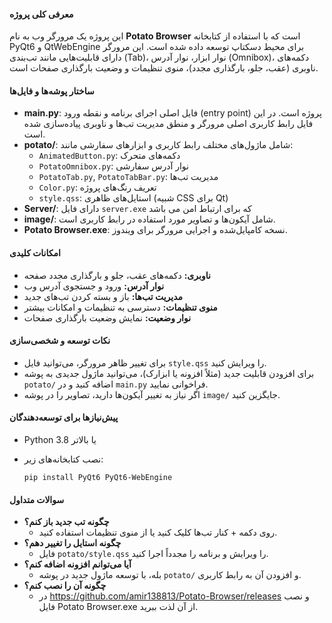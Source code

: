 #### معرفی کلی پروژه

این پروژه یک مرورگر وب به نام **Potato Browser** است که با استفاده از کتابخانه PyQt6 و QtWebEngine برای محیط دسکتاپ توسعه داده شده است. این مرورگر دارای قابلیت‌هایی مانند تب‌بندی (Tab)، نوار ابزار، نوار آدرس (Omnibox)، دکمه‌های ناوبری (عقب، جلو، بارگذاری مجدد)، منوی تنظیمات و وضعیت بارگذاری صفحات است.

#### ساختار پوشه‌ها و فایل‌ها

- **main.py**: فایل اصلی اجرای برنامه و نقطه ورود (entry point) پروژه است. در این فایل رابط کاربری اصلی مرورگر و منطق مدیریت تب‌ها و ناوبری پیاده‌سازی شده است.
- **potato/**: شامل ماژول‌های مختلف رابط کاربری و ابزارهای سفارشی مانند:
  - `AnimatedButton.py`: دکمه‌های متحرک
  - `PotatoOmnibox.py`: نوار آدرس سفارشی
  - `PotatoTab.py`, `PotatoTabBar.py`: مدیریت تب‌ها
  - `Color.py`: تعریف رنگ‌های پروژه
  - `style.qss`: استایل‌های ظاهری (شبیه CSS برای Qt)
- **Server/**: دارای فایل `server.exe` که برای ارتباط امن می باشد
- **image/**: شامل آیکون‌ها و تصاویر مورد استفاده در رابط کاربری است.
- **Potato Browser.exe**: نسخه کامپایل‌شده و اجرایی مرورگر برای ویندوز.

#### امکانات کلیدی

- **ناوبری:** دکمه‌های عقب، جلو و بارگذاری مجدد صفحه
- **نوار آدرس:** ورود و جستجوی آدرس وب
- **مدیریت تب‌ها:** باز و بسته کردن تب‌های جدید
- **منوی تنظیمات:** دسترسی به تنظیمات و امکانات بیشتر
- **نوار وضعیت:** نمایش وضعیت بارگذاری صفحات

#### نکات توسعه و شخصی‌سازی

- برای تغییر ظاهر مرورگر، می‌توانید فایل `style.qss` را ویرایش کنید.
- برای افزودن قابلیت جدید (مثلاً افزونه یا ابزارک)، می‌توانید ماژول جدیدی به پوشه `potato/` اضافه کنید و در `main.py` فراخوانی نمایید.
- اگر نیاز به تغییر آیکون‌ها دارید، تصاویر را در پوشه `image/` جایگزین کنید.

#### پیش‌نیازها برای توسعه‌دهندگان

- Python 3.8 یا بالاتر
- نصب کتابخانه‌های زیر:

  ```
  pip install PyQt6 PyQt6-WebEngine
  ```

#### سوالات متداول

- **چگونه تب جدید باز کنم؟**
  - روی دکمه + کنار تب‌ها کلیک کنید یا از منوی تنظیمات استفاده کنید.
- **چگونه استایل را تغییر دهم؟**
  - فایل `potato/style.qss` را ویرایش و برنامه را مجدداً اجرا کنید.
- **آیا می‌توانم افزونه اضافه کنم؟**
  - بله، با توسعه ماژول جدید در پوشه `potato/` و افزودن آن به رابط کاربری.
- **چگونه آن را نصب کنم؟**
  - در https://github.com/amir138813/Potato-Browser/releases و نصب فایل Potato Browser.exe از آن لذت ببرید.
